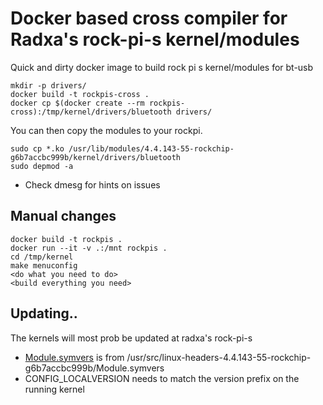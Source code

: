 # Docker based cross compiler for Radxa's rock-pi-s kernel/modules

Quick and dirty docker image to build rock pi s kernel/modules for bt-usb

```
mkdir -p drivers/
docker build -t rockpis-cross . 
docker cp $(docker create --rm rockpis-cross):/tmp/kernel/drivers/bluetooth drivers/
```

You can then copy the modules to your rockpi. 
```
sudo cp *.ko /usr/lib/modules/4.4.143-55-rockchip-g6b7accbc999b/kernel/drivers/bluetooth
sudo depmod -a
```

* Check dmesg for hints on issues


## Manual changes
```
docker build -t rockpis .
docker run --it -v .:/mnt rockpis .
cd /tmp/kernel
make menuconfig
<do what you need to do>
<build everything you need>
```

## Updating..

The kernels will most prob be updated at radxa's rock-pi-s 

* [Module.symvers](./Module.symvers) is from /usr/src/linux-headers-4.4.143-55-rockchip-g6b7accbc999b/Module.symvers
* CONFIG_LOCALVERSION needs to match the version prefix on the running kernel
